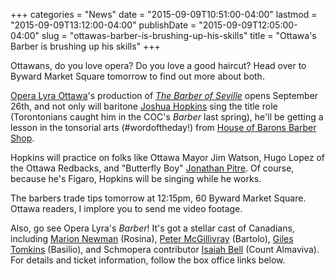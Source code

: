 +++
categories = "News"
date = "2015-09-09T10:51:00-04:00"
lastmod = "2015-09-09T13:12:00-04:00"
publishDate = "2015-09-09T12:05:00-04:00"
slug = "ottawas-barber-is-brushing-up-his-skills"
title = "Ottawa&#039;s Barber is brushing up his skills"
+++

Ottawans, do you love opera? Do you love a good haircut? Head over to Byward Market Square tomorrow to find out more about both.

[Opera Lyra Ottawa](/scene/companies/opera-lyra-ottawa/)'s production of [*The Barber of Seville*](https://operalyra.ca/current-season-productions/the-marriage-of-figaro/) opens September 26th, and not only will baritone [Joshua Hopkins](/scene/people/joshua-hopkins/) sing the title role (Torontonians caught him in the COC's *Barber* last spring), he'll be getting a lesson in the tonsorial arts (#wordoftheday!) from [House of Barons Barber Shop](http://www.houseofbarons.ca/).

Hopkins will practice on folks like Ottawa Mayor Jim Watson, Hugo Lopez of the Ottawa Redbacks, and "Butterfly Boy" [Jonathan Pitre](http://metro.co.uk/2015/08/10/meet-the-incredibly-brave-butterfly-boy-who-refuses-to-give-up-hope-despite-constant-pain-5336086/). Of course, because he's Figaro, Hopkins will be singing while he works.

The barbers trade tips tomorrow at 12:15pm, 60 Byward Market Square. Ottawa readers, I implore you to send me video footage.

Also, go see Opera Lyra's *Barber*! It's got a stellar cast of Canadians, including [Marion Newman](/scene/people/marion-newman/) (Rosina), [Peter McGillivray](/scene/people/peter-mcgillivray/) (Bartolo), [Giles Tomkins](/scene/people/giles-tomkins/) (Basilio), and Schmopera contributor [Isaiah Bell](http://www.schmopera.com/on-the-ego/) (Count Almaviva). For details and ticket information, follow the box office links below.
